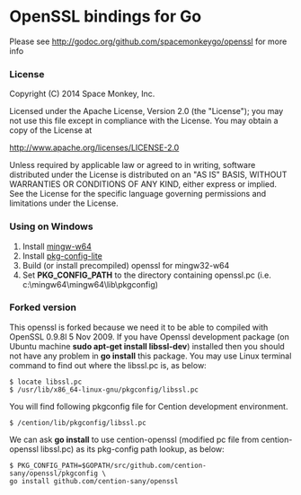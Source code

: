 # OpenSSL bindings for Go

Please see http://godoc.org/github.com/spacemonkeygo/openssl for more info

### License

Copyright (C) 2014 Space Monkey, Inc.

Licensed under the Apache License, Version 2.0 (the "License");
you may not use this file except in compliance with the License.
You may obtain a copy of the License at

  http://www.apache.org/licenses/LICENSE-2.0

Unless required by applicable law or agreed to in writing, software
distributed under the License is distributed on an "AS IS" BASIS,
WITHOUT WARRANTIES OR CONDITIONS OF ANY KIND, either express or implied.
See the License for the specific language governing permissions and
limitations under the License.

### Using on Windows
1. Install [mingw-w64](http://mingw-w64.sourceforge.net/)
2. Install [pkg-config-lite](http://sourceforge.net/projects/pkgconfiglite)
3. Build (or install precompiled) openssl for mingw32-w64
4. Set __PKG\_CONFIG\_PATH__ to the directory containing openssl.pc
   (i.e. c:\mingw64\mingw64\lib\pkgconfig)

### Forked version

This openssl is forked because we need it to be able to compiled with OpenSSL 
0.9.8l 5 Nov 2009. If you have Openssl development package (on Ubuntu machine 
**sudo apt-get install libssl-dev**) installed then you should not have any 
problem in **go install** this package. You may use Linux terminal command to 
find out where the libssl.pc is, as below:
```
$ locate libssl.pc
$ /usr/lib/x86_64-linux-gnu/pkgconfig/libssl.pc
```

You will find following pkgconfig file for Cention development environment.
```
$ /cention/lib/pkgconfig/libssl.pc
```
We can ask **go install** to use cention-openssl (modified pc file from 
cention-openssl libssl.pc) as its pkg-config path lookup, as below:
```
$ PKG_CONFIG_PATH=$GOPATH/src/github.com/cention-sany/openssl/pkgconfig \
go install github.com/cention-sany/openssl
```
